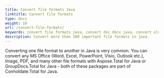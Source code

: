 ```yaml
---
title: Convert file formats Java 
linktitle: Convert file formats
type: docs
weight: 10
url: /convert-file-formats/
keywords: convert file formats java, convert doc docx java, convert xls xlsx java, convert word to pdf java, convert PDF to HTML java, convert html to pdf java, convert docx to pdf java, convert xlsx to pdf java, convert image to pdf java, convert AutoCad java, convert png to pdf java
description: Convert more than 100 important file formats in java.
---
```


Converting one file format to another in Java is very common. You can convert any MS Office (Word, Excel, PowerPoint, Visio, Outlook etc.), Image, PDF, and many other file formats with Aspose.Total for Java or GroupDocs.Total for Java - both of these packages are part of Conholdate.Total for Java.

